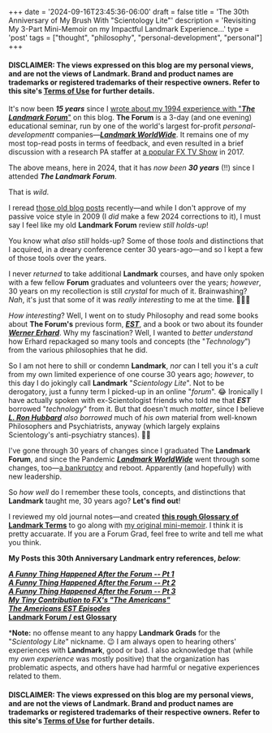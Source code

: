 +++
date = '2024-09-16T23:45:36-06:00'
draft = false
title = 'The 30th Anniversary of My Brush With &#34;Scientology Lite&#34;'
description = 'Revisiting My 3-Part Mini-Memoir on my Impactful Landmark Experience...'
type = 'post'
tags = ["thought", "philosophy", "personal-development", "personal"]
+++
#### DISCLAIMER: The views expressed on this blog are my personal views, and are not the views of Landmark. Brand and product names are trademarks or registered trademarks of their respective owners.  Refer to this site's [Terms of Use](https://julianwest.me/Blog/site-disclosure/) for further details.

It's now been ***15 years*** since I [wrote about my 1994 experience with "***The Landmark Forum***"](#landmark) on this blog.  **The Forum** is a 3-day (and one evening) educational seminar, run by one of the world's largest for-profit *personal-developmentt* companies—[***Landmark WorldWide***](https://en.wikipedia.org/wiki/Landmark_Worldwide).  It remains one of my most top-read posts in terms of feedback, and even resulted in a brief discussion with a research PA staffer at [a popular FX TV Show](https://julianwest.me/Blog/the-americans-and-landmark/) in 2017. <br />

The above means, here in 2024, that it has *now been* ***30 years*** (!!) since I attended ***The Landmark Forum***.  <br />

That is *wild*. <br />

I reread [those old blog posts](#landmark) recently—and while I don't approve of my passive voice style in 2009 (I *did* make a few 2024 corrections to it), I must say I feel like my old **Landmark Forum** review *still holds-up*! <br />

You know what *also still* holds-up?  Some of those *tools* and distinctions that I acquired, in a dreary conference center 30 years-ago—and so I kept a few of those tools over the years. <br />

I never *returned* to take additional **Landmark** courses, and have only spoken with a few fellow **Forum** graduates and volunteers over the years; *however*, 30 years on my recollection is still *crystal* for much of it.  Brainwashing?  *Nah*, it's just that some of it was *really interesting* to me at the time. 🤷🏻‍♂️ <br />  

*How interesting*?  Well, I went on to study Philosophy and read some books about **The Forum's** previous form, [***EST***](https://en.wikipedia.org/wiki/Erhard_Seminars_Training), and a book or two about its founder [***Werner Erhard***](https://en.wikipedia.org/wiki/Werner_Erhard). Why my fascination?  Well, I wanted to *better understand* how Erhard repackaged so many tools and concepts (the "*Technology*") from the various philosophies that he did. <br />

So I am not here to shill or condemn **Landmark**, *nor* can I tell you it's a *cult* from my own limited experience of one course 30 years ago; *however*, to this day I do jokingly call **Landmark** "*Scientology Lite*". Not to be derogatory, just a funny term I picked-up in an online "*forum*". 😂 Ironically I have actually spoken with ex-Scientologist friends who told me that ***EST*** borrowed "*technology*" from it. But that doesn't much *matter*, since I believe [***L. Ron Hubbard***](https://en.wikipedia.org/wiki/L._Ron_Hubbard) *also borrowed* much of *his own* material from well-known Philosophers and Psychiatrists, anyway (which largely explains Scientology's anti-psychiatry stances). 🤷🏻 <br />

I've gone through 30 years of changes since I graduated The **Landmark Forum**, and since the Pandemic [***Landmark WorldWide***](https://en.wikipedia.org/wiki/Landmark_Worldwide) went through some changes, too—[a bankruptcy](https://finance.yahoo.com/news/landmark-worldwide-nears-completion-difficult-020000623.html) and reboot. Apparently (and hopefully) with new leadership.  <br />

So *how well* do I remember these tools, concepts, and distinctions that **Landmark** taught me, 30 years ago?  **Let's find out**!  <br />

I reviewed my old journal notes—and created [**this rough Glossary of Landmark Terms**](https://julianwest.me/Blog/landmark-glossary/) to go along with [my original mini-memoir](https://julianwest.me/Blog/a-funny-thing-happened-after-the-forum-part-1/). I think it is pretty accuarate. If you are a Forum Grad, feel free to write and tell me what you think. <br />

<a id="landmark"></a>
**My Posts this 30th Anniversary Landmark entry references, *below***:  <br />

[***A Funny Thing Happened After the Forum -- Pt 1***](https://julianwest.me/Blog/a-funny-thing-happened-after-the-forum-part-1/) <br />
[***A Funny Thing Happened After the Forum -- Pt 2***](https://julianwest.me/Blog/a-funny-thing-happened-after-the-forum-part-2/) <br />
[***A Funny Thing Happened After the Forum -- Pt 3***](https://julianwest.me/Blog/a-funny-thing-happened-after-the-forum-part-3/) <br />
[***My Tiny Contribution to FX's "The Americans"***](https://julianwest.me/Blog/the-americans-and-landmark/) <br />
[***The Americans EST Episodes***](https://julianwest.me/Blog/the-americans-est-episodes/) <br />
[**Landmark Forum / est Glossary**](https://julianwest.me/Blog/landmark-glossary/) <br />

&#42;**Note:** no offense meant to any happy **Landmark Grads** for the "*Scientology Lite*" nickname. 😉  I am always open to hearing others' experiences with **Landmark**, good or bad. I also acknowledge that (while my *own experience* was mostly positive) that the organization has problematic aspects, and others have had harmful or negative experiences related to them.

#### DISCLAIMER: The views expressed on this blog are my personal views, and are not the views of Landmark. Brand and product names are trademarks or registered trademarks of their respective owners.  Refer to this site's [Terms of Use](https://julianwest.me/Blog/site-disclosure/) for further details.
